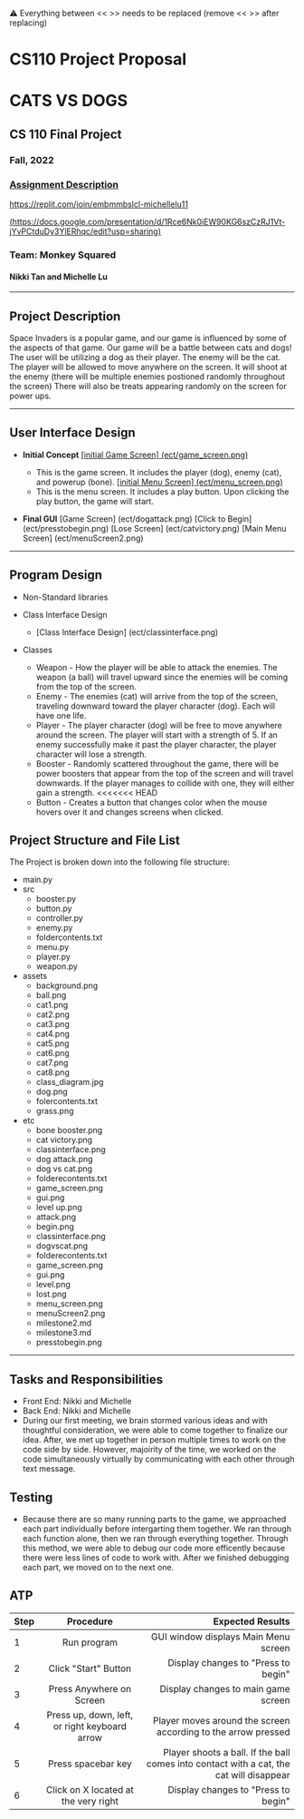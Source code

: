 :warning: Everything between << >> needs to be replaced (remove << >> after replacing)
# CS110 Project Proposal
# CATS VS DOGS
## CS 110 Final Project
### Fall, 2022
### [Assignment Description](https://docs.google.com/document/d/1H4R6yLL7som1lglyXWZ04RvTp_RvRFCCBn6sqv-82ps/edit?usp=sharing)

https://replit.com/join/embmmbslcl-michellelu11

[(https://docs.google.com/presentation/d/1Rce6Nk0iEW90KG6szCzRJ1Vt-jYvPCtduDy3YlERhqc/edit?usp=sharing)](#)

### Team: Monkey Squared
#### Nikki Tan and Michelle Lu

***

## Project Description

Space Invaders is a popular game, and our game is influenced by some of the aspects of that game. Our game will be a battle between cats and dogs! The user will be utilizing a dog as their player. The enemy will be the cat. The player will be allowed to move anywhere on the screen. It will shoot at the enemy (there will be multiple enemies postioned randomly throughout the screen) There will also be treats appearing randomly on the screen for power ups.

***    

## User Interface Design

- **Initial Concept**
  [[initial Game Screen] (ect/game_screen.png)](https://replit.com/@MichelleLu11/monkeysquared#etc/game_screen.png)
  - This is the game screen. It includes the player (dog), enemy (cat), and powerup (bone).
  [[initial Menu Screen] (ect/menu_screen.png)](https://replit.com/@MichelleLu11/monkeysquared#etc/menu_screen.png)
  - This is the menu screen. It includes a play button. Upon clicking the play button, the game will start.
    
    
- **Final GUI**
  [Game Screen] (ect/dogattack.png)
  [Click to Begin] (ect/presstobegin.png)
  [Lose Screen] (ect/catvictory.png)
  [Main Menu Screen] (ect/menuScreen2.png)

***        

## Program Design

* Non-Standard libraries
    
* Class Interface Design
    * [Class Interface Design] (ect/classinterface.png)
  
* Classes
    * Weapon - How the player will be able to attack the enemies. The weapon (a ball) will travel upward since the enemies will be coming from the top of the screen.
    * Enemy - The enemies (cat) will arrive from the top of the screen, traveling downward toward the player character (dog). Each will have one life. 
    * Player - The player character (dog) will be free to move anywhere around the screen. The player will start with a strength of 5. If an enemy successfully make it past the player character, the player character will lose a strength. 
    * Booster - Randomly scattered throughout the game, there will be power boosters that appear from the top of the screen and will travel downwards. If the player manages to collide with one, they will either gain a strength.
<<<<<<< HEAD
    * Button - Creates a button that changes color when the mouse hovers over it and changes screens when clicked.



## Project Structure and File List

The Project is broken down into the following file structure:

* main.py
* src
    * booster.py
    * button.py
    * controller.py
    * enemy.py
    * foldercontents.txt
    * menu.py
    * player.py
    * weapon.py
* assets
    * background.png
    * ball.png
    * cat1.png
    * cat2.png
    * cat3.png
    * cat4.png
    * cat5.png
    * cat6.png
    * cat7.png
    * cat8.png
    * class_diagram.jpg
    * dog.png
    * folercontents.txt
    * grass.png
* etc
    * bone booster.png
    * cat victory.png
    * classinterface.png
    * dog attack.png
    * dog vs cat.png
    * folderecontents.txt
    * game_screen.png
    * gui.png
    * level up.png
    * attack.png
    * begin.png
    * classinterface.png
    * dogvscat.png
    * folderecontents.txt
    * game_screen.png
    * gui.png
    * level.png
    * lost.png
    * menu_screen.png
    * menuScreen2.png
    * milestone2.md
    * milestone3.md
    * presstobegin.png

***

## Tasks and Responsibilities 
* Front End: Nikki and Michelle
* Back End: Nikki and Michelle
* During our first meeting, we brain stormed various ideas and with thoughtful consideration, we were able to come together to finalize our idea. After, we met up together in person multiple times to work on the code side by side. However, majoirity of the time, we worked on the code simultaneously virtually by communicating with each other through text message.

## Testing

*  Because there are so many running parts to the game, we approached each part individually before intergarting them together. We ran through each function alone, then we ran through everything together. Through this method, we were able to debug our code more efficently because there were less lines of code to work with. After we finished debugging each part, we moved on to the next one.

## ATP

| Step                 |Procedure             |Expected Results                   |
|----------------------|:--------------------:|----------------------------------:|
|  1                   | Run program          | GUI window displays Main Menu screen|
|  2                   | Click "Start" Button | Display changes to "Press to begin"|
|  3                   | Press Anywhere on Screen | Display changes to main game screen |
|  4                   | Press up, down, left, or right keyboard arrow | Player moves around the screen according to the arrow pressed |
|  5                   | Press spacebar key   | Player shoots a ball. If the ball comes into contact with a cat, the cat will disappear |
|  6                   | Click on X located at the very right | Display changes to "Press to begin" |